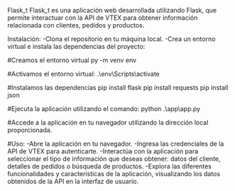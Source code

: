 Flask_t
Flask_t es una aplicación web desarrollada utilizando Flask, que permite interactuar con la API de VTEX para obtener información relacionada con clientes, pedidos y productos.

Instalación:
-Clona el repositorio en tu máquina local.
-Crea un entorno virtual e instala las dependencias del proyecto:

#Creamos el entorno virtual
py -m venv env

#Activamos el entorno virtual:
.\env\Scripts\activate

#Instalamos las dependencias
pip install flask
pip install requests
pip install json

#Ejecuta la aplicación utilizando el comando: 
python .\app\app.py

#Accede a la aplicación en tu navegador utilizando la dirección local proporcionada.

#Uso:
-Abre la aplicación en tu navegador.
-Ingresa las credenciales de la API de VTEX para autenticarte.
-Interactúa con la aplicación para seleccionar el tipo de información que deseas obtener: datos del cliente, detalles de pedidos o búsqueda de productos.
-Explora las diferentes funcionalidades y características de la aplicación, visualizando los datos obtenidos de la API en la interfaz de usuario.
